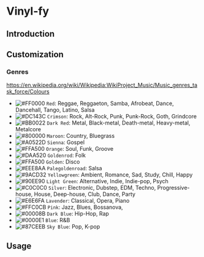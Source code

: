 # Vinyl-fy

## Introduction

## Customization

### Genres

https://en.wikipedia.org/wiki/Wikipedia:WikiProject_Music/Music_genres_task_force/Colours

- ![#FF0000](https://placehold.co/15x15/FF0000/FF0000.png) `Red`: Reggae, Reggaeton, Samba, Afrobeat, Dance, Dancehall, Tango, Latino, Salsa
- ![#DC143C](https://placehold.co/15x15/DC143C/DC143C.png) `Crimson`: Rock, Alt-Rock, Punk, Punk-Rock, Goth, Grindcore
- ![#BB0022](https://placehold.co/15x15/BB0022/BB0022.png) `Dark Red`: Metal, Black-metal, Death-metal, Heavy-metal, Metalcore
- ![#800000](https://placehold.co/15x15/800000/800000.png) `Maroon`: Country, Bluegrass
- ![#A0522D](https://placehold.co/15x15/A0522D/A0522D.png) `Sienna`: Gospel
- ![#FFA500](https://placehold.co/15x15/FFA500/FFA500.png) `Orange`: Soul, Funk, Groove
- ![#DAA520](https://placehold.co/15x15/DAA520/DAA520.png) `Goldenrod`: Folk
- ![#FFA500](https://placehold.co/15x15/FFA500/FFA500.png) `Golden`: Disco
- ![#EEE8AA](https://placehold.co/15x15/EEE8AA/EEE8AA.png) `Palegoldenroad`: Salsa
- ![#9ACD32](https://placehold.co/15x15/9ACD32/9ACD32.png) `Yellowgreen`: Ambient, Romance, Sad, Study, Chill, Happy
- ![#90EE90](https://placehold.co/15x15/90EE90/90EE90.png) `Light Green`: Alternative, Indie, Indie-pop, Psych
- ![#C0C0C0](https://placehold.co/15x15/C0C0C0/C0C0C0.png) `Silver`: Electronic, Dubstep, EDM, Techno, Progressive-house, House, Deep-house, Club, Dance, Party
- ![#E6E6FA](https://placehold.co/15x15/E6E6FA/E6E6FA.png) `Lavender`: Classical, Opera, Piano
- ![#FFC0CB](https://placehold.co/15x15/FFC0CB/FFC0CB.png) `Pink`: Jazz, Blues, Bossanova, 
- ![#00008B](https://placehold.co/15x15/00008B/00008B.png) `Dark Blue`: Hip-Hop, Rap
- ![#0000E1](https://placehold.co/15x15/0000E1/0000E1.png) `Blue`: R&B
- ![#87CEEB](https://placehold.co/15x15/87CEEB/87CEEB.png) `Sky Blue`: Pop, K-pop
<!-- - ![#](https://placehold.co/15x15//.png) ``:  -->


## Usage